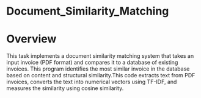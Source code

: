 # Document_Similarity_Matching
<h1>
  Overview
</h1>
<p>This task implements a document similarity matching system that takes an input invoice (PDF format) and compares it to a database of existing invoices. This program identifies the most similar invoice in the database based on content and structural similarity.This code extracts text from PDF invoices, converts the text into numerical vectors using TF-IDF, and measures the similarity using cosine similarity.</p>
